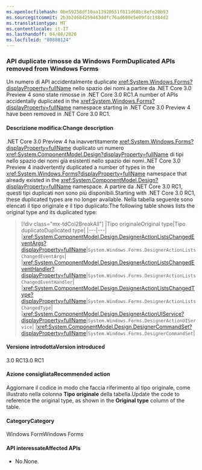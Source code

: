 ```yaml
---
ms.openlocfilehash: 0be59258df10aa13920551f011d68bc8efe20b93
ms.sourcegitcommit: 2b3b2d684259463ddfc76ad680e5e09fdc1984d2
ms.translationtype: MT
ms.contentlocale: it-IT
ms.lasthandoff: 04/08/2020
ms.locfileid: "80888124"
---
```

### <a name="duplicated-apis-removed-from-windows-forms"></a><span data-ttu-id="f1c9f-101">API duplicate rimosse da Windows Form</span><span class="sxs-lookup"><span data-stu-id="f1c9f-101">Duplicated APIs removed from Windows Forms</span></span>

<span data-ttu-id="f1c9f-102">Un numero di API accidentalmente duplicate <xref:System.Windows.Forms?displayProperty=fullName> nello spazio dei nomi a partire da .NET Core 3.0 Preview 4 sono state rimosse in .NET Core 3.0 RC1.</span><span class="sxs-lookup"><span data-stu-id="f1c9f-102">A number of APIs accidentally duplicated in the <xref:System.Windows.Forms?displayProperty=fullName> namespace starting in .NET Core 3.0 Preview 4 have been removed in .NET Core 3.0 RC1.</span></span>

#### <a name="change-description"></a><span data-ttu-id="f1c9f-103">Descrizione modifica:</span><span class="sxs-lookup"><span data-stu-id="f1c9f-103">Change description</span></span>

<span data-ttu-id="f1c9f-104">.NET Core 3.0 Preview 4 ha inavvertitamente <xref:System.Windows.Forms?displayProperty=fullName> duplicato un numero <xref:System.ComponentModel.Design?displayProperty=fullName> di tipi nello spazio dei nomi già esistenti nello spazio dei nomi.</span><span class="sxs-lookup"><span data-stu-id="f1c9f-104">.NET Core 3.0 Preview 4 inadvertently duplicated a number of types in the <xref:System.Windows.Forms?displayProperty=fullName> namespace that already existed in the <xref:System.ComponentModel.Design?displayProperty=fullName> namespace.</span></span> <span data-ttu-id="f1c9f-105">A partire da .NET Core 3.0 RC1, questi tipi duplicati non sono più disponibili.</span><span class="sxs-lookup"><span data-stu-id="f1c9f-105">Starting with .NET Core 3.0 RC1, these duplicated types are no longer available.</span></span> <span data-ttu-id="f1c9f-106">Nella tabella seguente sono elencati il tipo originale e il tipo duplicato:</span><span class="sxs-lookup"><span data-stu-id="f1c9f-106">The following table shows lists the original type and its duplicated type:</span></span>

> [!div class="mx-tdCol2BreakAll"]
> |<span data-ttu-id="f1c9f-107">Tipo originale</span><span class="sxs-lookup"><span data-stu-id="f1c9f-107">Original type</span></span>|<span data-ttu-id="f1c9f-108">Tipo duplicato</span><span class="sxs-lookup"><span data-stu-id="f1c9f-108">Duplicated type</span></span>|
> |---|---|
> |<xref:System.ComponentModel.Design.DesignerActionListsChangedEventArgs?displayProperty=fullName>|`System.Windows.Forms.DesignerActionListsChangedEventArgs`|
> |<xref:System.ComponentModel.Design.DesignerActionListsChangedEventHandler?displayProperty=fullName>|`System.Windows.Forms.DesignerActionListsChangedEventHandler`|
> |<xref:System.ComponentModel.Design.DesignerActionListsChangedType?displayProperty=fullName>|`System.Windows.Forms.DesignerActionListsChangedType`|
> |<xref:System.ComponentModel.Design.DesignerActionUIService?displayProperty=fullName>|`System.Windows.Forms.DesignerActionUIService`|
> |<xref:System.ComponentModel.Design.DesignerCommandSet?displayProperty=fullName>|`System.Windows.Forms.DesignerCommandSet`|

#### <a name="version-introduced"></a><span data-ttu-id="f1c9f-109">Versione introdotta</span><span class="sxs-lookup"><span data-stu-id="f1c9f-109">Version introduced</span></span>

<span data-ttu-id="f1c9f-110">3.0 RC1</span><span class="sxs-lookup"><span data-stu-id="f1c9f-110">3.0 RC1</span></span>

#### <a name="recommended-action"></a><span data-ttu-id="f1c9f-111">Azione consigliata</span><span class="sxs-lookup"><span data-stu-id="f1c9f-111">Recommended action</span></span>

<span data-ttu-id="f1c9f-112">Aggiornare il codice in modo che faccia riferimento al tipo originale, come illustrato nella colonna **Tipo originale** della tabella.</span><span class="sxs-lookup"><span data-stu-id="f1c9f-112">Update the code to reference the original type, as shown in the **Original type** column of the table.</span></span>

#### <a name="category"></a><span data-ttu-id="f1c9f-113">Category</span><span class="sxs-lookup"><span data-stu-id="f1c9f-113">Category</span></span>

<span data-ttu-id="f1c9f-114">Windows Form</span><span class="sxs-lookup"><span data-stu-id="f1c9f-114">Windows Forms</span></span>

#### <a name="affected-apis"></a><span data-ttu-id="f1c9f-115">API interessate</span><span class="sxs-lookup"><span data-stu-id="f1c9f-115">Affected APIs</span></span>

- <span data-ttu-id="f1c9f-116">No.</span><span class="sxs-lookup"><span data-stu-id="f1c9f-116">None.</span></span>

<!--

### Affected APIs

- Not detectable via API analysis.

-->
